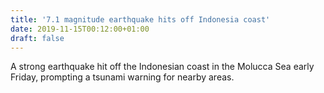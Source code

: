 ```yaml
---
title: '7.1 magnitude earthquake hits off Indonesia coast'
date: 2019-11-15T00:12:00+01:00
draft: false
---
```


A strong earthquake hit off the Indonesian coast in the Molucca Sea early Friday, prompting a tsunami warning for nearby areas.